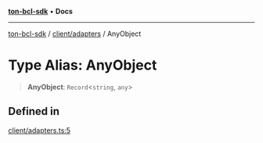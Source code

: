 [**ton-bcl-sdk**](../../../README.md) • **Docs**

***

[ton-bcl-sdk](../../../README.md) / [client/adapters](../README.md) / AnyObject

# Type Alias: AnyObject

> **AnyObject**: `Record`\<`string`, `any`\>

## Defined in

[client/adapters.ts:5](https://github.com/ton-fun-tech/ton-bcl-sdk/blob/0bba482950e2b0c3c4571bd8d4571c35b1dd45d1/src/client/adapters.ts#L5)

